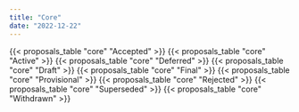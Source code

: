 ```yaml
---
title: "Core"
date: "2022-12-22"
---
```


{{< proposals_table "core" "Accepted" >}}
{{< proposals_table "core" "Active" >}}
{{< proposals_table "core" "Deferred" >}}
{{< proposals_table "core" "Draft" >}}
{{< proposals_table "core" "Final" >}}
{{< proposals_table "core" "Provisional" >}}
{{< proposals_table "core" "Rejected" >}}
{{< proposals_table "core" "Superseded" >}}
{{< proposals_table "core" "Withdrawn" >}}
